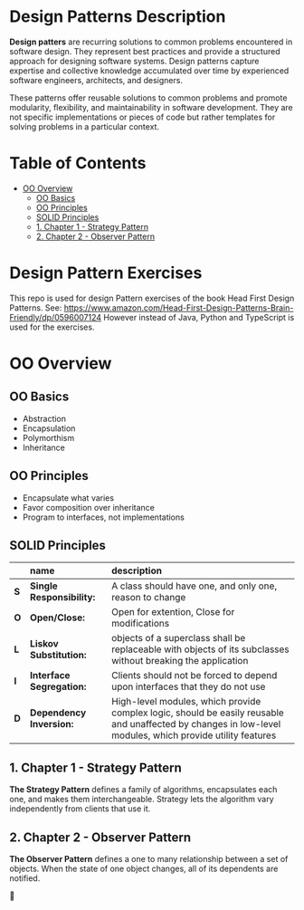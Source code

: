 # Design Patterns Description <!-- omit in toc -->
<b>Design patters</b> are recurring solutions to common problems encountered in software design. They represent best practices and provide a structured approach for designing software systems. Design patterns capture expertise and collective knowledge accumulated over time by experienced software engineers, architects, and designers.

These patterns offer reusable solutions to common problems and promote modularity, flexibility, and maintainability in software development. They are not specific implementations or pieces of code but rather templates for solving problems in a particular context.

# Table of Contents <!-- omit in toc -->
- [OO Overview](#oo-overview)
  - [OO Basics](#oo-basics)
  - [OO Principles](#oo-principles)
  - [SOLID Principles](#solid-principles)
  - [1. Chapter 1 - Strategy Pattern](#1-chapter-1---strategy-pattern)
  - [2. Chapter 2 - Observer Pattern](#2-chapter-2---observer-pattern)

# Design Pattern Exercises <!-- omit in toc -->
This repo is used for design Pattern exercises of the book Head First Design Patterns.
See: https://www.amazon.com/Head-First-Design-Patterns-Brain-Friendly/dp/0596007124
However instead of Java, Python and TypeScript is used for the exercises.

# OO Overview

## OO Basics
- Abstraction
- Encapsulation
- Polymorthism
- Inheritance

## OO Principles
- Encapsulate what varies
- Favor composition over inheritance
- Program to interfaces, not implementations

## SOLID Principles
|          | name                          | description                                                                                                                                               |
| :------- | :---------------------------- | :-------------------------------------------------------------------------------------------------------------------------------------------------------- |
| <b>S</b> | <b>Single Responsibility:</b> | A class should have one, and only one, reason to change                                                                                                   |
| <b>O</b> | <b>Open/Close:</b>            | Open for extention, Close for modifications                                                                                                               |
| <b>L</b> | <b>Liskov Substitution:</b>   | objects of a superclass shall be replaceable with objects of its subclasses without breaking the application                                              |
| <b>I</b> | <b>Interface Segregation:</b> | Clients should not be forced to depend upon interfaces that they do not use                                                                               |
| <b>D</b> | <b>Dependency Inversion:</b>  | High-level modules, which provide complex logic, should be easily reusable and unaffected by changes in low-level modules, which provide utility features |


## 1. Chapter 1 - Strategy Pattern
<b>The Strategy Pattern</b> defines a family of algorithms, encapsulates each one, and makes them interchangeable. Strategy lets the algorithm vary independently from clients that use it.


## 2. Chapter 2 - Observer Pattern
<b>The Observer Pattern</b> defines a one to many relationship between a set of objects. When the state of one object changes, all of its dependents are notified.

:checkered_flag:
